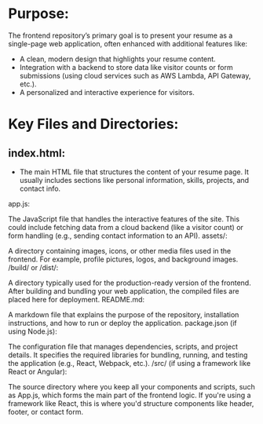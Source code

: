 # Purpose:
The frontend repository’s primary goal is to present your resume as a single-page web application, often enhanced with additional features like:

- A clean, modern design that highlights your resume content.
- Integration with a backend to store data like visitor counts or form submissions (using cloud services such as AWS Lambda, API Gateway, etc.).
- A personalized and interactive experience for visitors.

# Key Files and Directories:

## index.html:

- The main HTML file that structures the content of your resume page. It usually includes sections like personal information, skills, projects, and contact info.

app.js:

The JavaScript file that handles the interactive features of the site. This could include fetching data from a cloud backend (like a visitor count) or form handling (e.g., sending contact information to an API).
assets/:

A directory containing images, icons, or other media files used in the frontend. For example, profile pictures, logos, and background images.
/build/ or /dist/:

A directory typically used for the production-ready version of the frontend. After building and bundling your web application, the compiled files are placed here for deployment.
README.md:

A markdown file that explains the purpose of the repository, installation instructions, and how to run or deploy the application.
package.json (if using Node.js):

The configuration file that manages dependencies, scripts, and project details. It specifies the required libraries for bundling, running, and testing the application (e.g., React, Webpack, etc.).
/src/ (if using a framework like React or Angular):

The source directory where you keep all your components and scripts, such as App.js, which forms the main part of the frontend logic. If you're using a framework like React, this is where you'd structure components like header, footer, or contact form.
